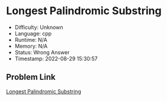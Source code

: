 # Longest Palindromic Substring

- Difficulty: Unknown
- Language: cpp
- Runtime: N/A
- Memory: N/A
- Status: Wrong Answer
- Timestamp: 2022-08-29 15:30:57

## Problem Link
[Longest Palindromic Substring](https://leetcode.com/problems/longest-palindromic-substring)

